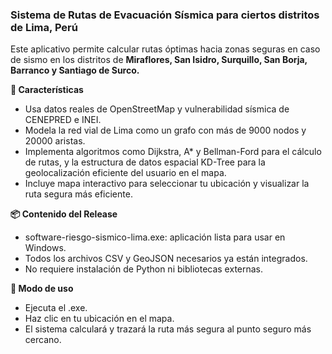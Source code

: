 ### Sistema de Rutas de Evacuación Sísmica para ciertos distritos de Lima, Perú
Este aplicativo permite calcular rutas óptimas hacia zonas seguras en caso de sismo en los distritos de **Miraflores, San Isidro, Surquillo, San Borja, Barranco y Santiago de Surco.**

**🔧 Características**

- Usa datos reales de OpenStreetMap y vulnerabilidad sísmica de CENEPRED e INEI.
- Modela la red vial de Lima como un grafo con más de 9000 nodos y 20000 aristas.
- Implementa algoritmos como Dijkstra, A* y Bellman-Ford para el cálculo de rutas, y la estructura de datos espacial KD-Tree para la geolocalización eficiente del usuario en el mapa.
- Incluye mapa interactivo para seleccionar tu ubicación y visualizar la ruta segura más eficiente.

**📦 Contenido del Release**

- software-riesgo-sismico-lima.exe: aplicación lista para usar en Windows.
- Todos los archivos CSV y GeoJSON necesarios ya están integrados.
- No requiere instalación de Python ni bibliotecas externas.

**📍 Modo de uso**

- Ejecuta el .exe.
- Haz clic en tu ubicación en el mapa.
- El sistema calculará y trazará la ruta más segura al punto seguro más cercano.

